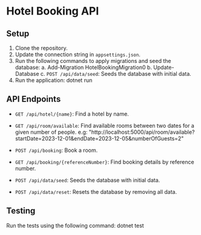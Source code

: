 # Hotel Booking API

## Setup

1. Clone the repository.
2. Update the connection string in `appsettings.json`.
3. Run the following commands to apply migrations and seed the database:
	a. Add-Migration HotelBookingMigration0
	b. Update-Database
	c. `POST /api/data/seed`: Seeds the database with initial data.
4. Run the application: dotnet run

## API Endpoints

- `GET /api/hotel/{name}`: Find a hotel by name.
- `GET /api/room/available`: Find available rooms between two dates for a given number of people. e.g: "http://localhost:5000/api/room/available?startDate=2023-12-01&endDate=2023-12-05&numberOfGuests=2"
- `POST /api/booking`: Book a room.
- `GET /api/booking/{referenceNumber}`: Find booking details by reference number.

- `POST /api/data/seed`: Seeds the database with initial data.
- `POST /api/data/reset`: Resets the database by removing all data.

## Testing

Run the tests using the following command: dotnet test
   
